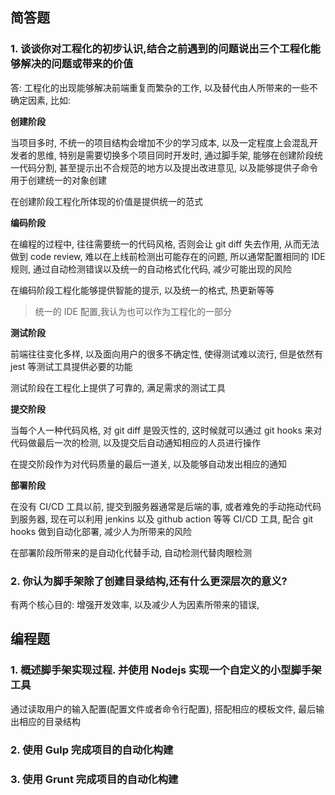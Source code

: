 ## 简答题

### 1. 谈谈你对工程化的初步认识,结合之前遇到的问题说出三个工程化能够解决的问题或带来的价值

答: 工程化的出现能够解决前端重复而繁杂的工作, 以及替代由人所带来的一些不确定因素, 比如:

**创建阶段**

当项目多时, 不统一的项目结构会增加不少的学习成本, 以及一定程度上会混乱开发者的思维, 特别是需要切换多个项目同时开发时, 通过脚手架, 能够在创建阶段统一代码分割, 甚至提示出不合规范的地方以及提出改进意见, 以及能够提供子命令用于创建统一的对象创建

在创建阶段工程化所体现的价值是提供统一的范式

**编码阶段**

在编程的过程中, 往往需要统一的代码风格, 否则会让 git diff 失去作用, 从而无法做到 code review, 难以在上线前检测出可能存在的问题, 所以通常配置相同的 IDE 规则, 通过自动检测错误以及统一的自动格式化代码, 减少可能出现的风险

在编码阶段工程化能够提供智能的提示, 以及统一的格式, 热更新等等

> 统一的 IDE 配置,我认为也可以作为工程化的一部分

**测试阶段**

前端往往变化多样, 以及面向用户的很多不确定性, 使得测试难以流行, 但是依然有 jest 等测试工具提供必要的功能

测试阶段在工程化上提供了可靠的, 满足需求的测试工具

**提交阶段**

当每个人一种代码风格, 对 git diff 是毁灭性的, 这时候就可以通过 git hooks 来对代码做最后一次的检测, 以及提交后自动通知相应的人员进行操作

在提交阶段作为对代码质量的最后一道关, 以及能够自动发出相应的通知


**部署阶段**

在没有 CI/CD 工具以前, 提交到服务器通常是后端的事, 或者难免的手动拖动代码到服务器, 现在可以利用 jenkins 以及 github action 等等 CI/CD 工具, 配合 git hooks 做到自动化部署, 减少人为所带来的风险

在部署阶段所带来的是自动化代替手动, 自动检测代替肉眼检测


### 2. 你认为脚手架除了创建目录结构,还有什么更深层次的意义?

有两个核心目的: 增强开发效率, 以及减少人为因素所带来的错误,

## 编程题

### 1. 概述脚手架实现过程. 并使用 Nodejs 实现一个自定义的小型脚手架工具

通过读取用户的输入配置(配置文件或者命令行配置), 搭配相应的模板文件, 最后输出相应的目录结构

### 2. 使用 Gulp 完成项目的自动化构建

### 3. 使用 Grunt 完成项目的自动化构建
